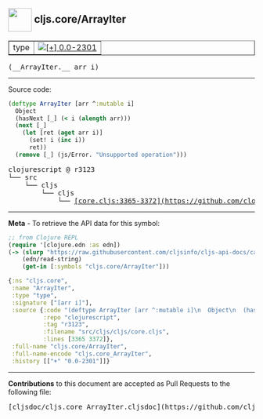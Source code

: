 ## <img width="48px" valign="middle" src="http://i.imgur.com/Hi20huC.png"> cljs.core/ArrayIter

 <table border="1">
<tr>

<td>type</td>
<td><a href="https://github.com/cljsinfo/cljs-api-docs/tree/0.0-2301"><img valign="middle" alt="[+] 0.0-2301" src="https://img.shields.io/badge/+-0.0--2301-lightgrey.svg"></a> </td>
</tr>
</table>

 <samp>
(__ArrayIter.__ arr i)<br>
</samp>

---





Source code:

```clj
(deftype ArrayIter [arr ^:mutable i]
  Object
  (hasNext [_] (< i (alength arr)))
  (next [_]
    (let [ret (aget arr i)]
      (set! i (inc i))
      ret))
  (remove [_] (js/Error. "Unsupported operation")))
```

 <pre>
clojurescript @ r3123
└── src
    └── cljs
        └── cljs
            └── <ins>[core.cljs:3365-3372](https://github.com/clojure/clojurescript/blob/r3123/src/cljs/cljs/core.cljs#L3365-L3372)</ins>
</pre>


---

__Meta__ - To retrieve the API data for this symbol:

```clj
;; from Clojure REPL
(require '[clojure.edn :as edn])
(-> (slurp "https://raw.githubusercontent.com/cljsinfo/cljs-api-docs/catalog/cljs-api.edn")
    (edn/read-string)
    (get-in [:symbols "cljs.core/ArrayIter"]))
```

```clj
{:ns "cljs.core",
 :name "ArrayIter",
 :type "type",
 :signature ["[arr i]"],
 :source {:code "(deftype ArrayIter [arr ^:mutable i]\n  Object\n  (hasNext [_] (< i (alength arr)))\n  (next [_]\n    (let [ret (aget arr i)]\n      (set! i (inc i))\n      ret))\n  (remove [_] (js/Error. \"Unsupported operation\")))",
          :repo "clojurescript",
          :tag "r3123",
          :filename "src/cljs/cljs/core.cljs",
          :lines [3365 3372]},
 :full-name "cljs.core/ArrayIter",
 :full-name-encode "cljs.core_ArrayIter",
 :history [["+" "0.0-2301"]]}

```

---

__Contributions__ to this document are accepted as Pull Requests to the following file:

 <pre>
[cljsdoc/cljs.core_ArrayIter.cljsdoc](https://github.com/cljsinfo/cljs-api-docs/blob/master/cljsdoc/cljs.core_ArrayIter.cljsdoc)
</pre>

